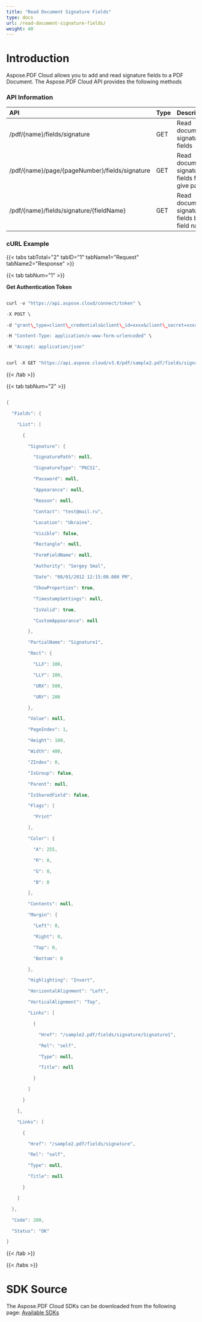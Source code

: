 ```yaml
---
title: "Read Document Signature Fields"
type: docs
url: /read-document-signature-fields/
weight: 40
---
```


# **Introduction**
Aspose.PDF Cloud allows you to add and read signature fields to a PDF Document. The Aspose.PDF Cloud API provides the following methods
### **API Information**

|**API**|**Type**|**Description**|**Swagger Link**|
| :- | :- | :- | :- |
|/pdf/{name}/fields/signature|GET|Read document signature fields|[GetDocumentSignatureFields](https://apireference.aspose.cloud/pdf/#/SignatureField/GetDocumentSignatureFields)|
|/pdf/{name}/page/{pageNumber}/fields/signature|GET|Read document signature fields for a give pages|[GetPageSignatureFields](https://apireference.aspose.cloud/pdf/#/SignatureField/GetPageSignatureFields)|
|/pdf/{name}/fields/signature/{fieldName}|GET|Read document signature fields by a field name|[GetSignatureField](https://apireference.aspose.cloud/pdf/#/SignatureField/GetSignatureField)|
### **cURL Example**
{{< tabs tabTotal="2" tabID="1" tabName1="Request" tabName2="Response" >}}

{{< tab tabNum="1" >}}

**Get Authentication Token**

```java

curl -v "https://api.aspose.cloud/connect/token" \

-X POST \

-d "grant\_type=client\_credentials&client\_id=xxxx&client\_secret=xxxx" \

-H "Content-Type: application/x-www-form-urlencoded" \

-H "Accept: application/json"

```

```java

curl -X GET "https://api.aspose.cloud/v3.0/pdf/sample2.pdf/fields/signature" -H "accept: application/json" -H "authorization: Bearer <jwt token>"

```

{{< /tab >}}

{{< tab tabNum="2" >}}

```java

{

  "Fields": {

    "List": [

      {

        "Signature": {

          "SignaturePath": null,

          "SignatureType": "PKCS1",

          "Password": null,

          "Appearance": null,

          "Reason": null,

          "Contact": "test@mail.ru",

          "Location": "Ukraine",

          "Visible": false,

          "Rectangle": null,

          "FormFieldName": null,

          "Authority": "Sergey Smal",

          "Date": "08/01/2012 12:15:00.000 PM",

          "ShowProperties": true,

          "TimestampSettings": null,

          "IsValid": true,

          "CustomAppearance": null

        },

        "PartialName": "Signature1",

        "Rect": {

          "LLX": 100,

          "LLY": 100,

          "URX": 500,

          "URY": 200

        },

        "Value": null,

        "PageIndex": 1,

        "Height": 100,

        "Width": 400,

        "ZIndex": 0,

        "IsGroup": false,

        "Parent": null,

        "IsSharedField": false,

        "Flags": [

          "Print"

        ],

        "Color": {

          "A": 255,

          "R": 0,

          "G": 0,

          "B": 0

        },

        "Contents": null,

        "Margin": {

          "Left": 0,

          "Right": 0,

          "Top": 0,

          "Bottom": 0

        },

        "Highlighting": "Invert",

        "HorizontalAlignment": "Left",

        "VerticalAlignment": "Top",

        "Links": [

          {

            "Href": "/sample2.pdf/fields/signature/Signature1",

            "Rel": "self",

            "Type": null,

            "Title": null

          }

        ]

      }

    ],

    "Links": [

      {

        "Href": "/sample2.pdf/fields/signature",

        "Rel": "self",

        "Type": null,

        "Title": null

      }

    ]

  },

  "Code": 200,

  "Status": "OK"

}

```

{{< /tab >}}

{{< /tabs >}}
# **SDK Source**
The Aspose.PDF Cloud SDKs can be downloaded from the following page: [Available SDKs](/available-sdks-html/)
